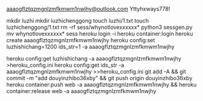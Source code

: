 aaaogflztqzmgnlzmfkmwm1nwjhy@outlook.com
Yttyhxways778!

mkdir luzhi
mkdir luzhichenggong
touch luzhi/1.txt
touch luzhichenggong/1.txt
rm -rf sess/whynotlovexxxxxx*
python3 sessgen.py
mv whynotlovexxxxxx* sess
heroku login -i
heroku container:login
heroku create aaaogflztqzmgnlzmfkmwm1nwjhy
heroku config:set luzhishichang=1200 ids_str=1 -a aaaogflztqzmgnlzmfkmwm1nwjhy

heroku config:get luzhishichang -a aaaogflztqzmgnlzmfkmwm1nwjhy >heroku_config.ini
heroku config:get ids_str -a aaaogflztqzmgnlzmfkmwm1nwjhy >>heroku_config.ini
git add -A && git commit -m "add douyinzhibo36xby" && git push origin douyinzhibo36xby
heroku container:push web -a aaaogflztqzmgnlzmfkmwm1nwjhy && heroku container:release web -a aaaogflztqzmgnlzmfkmwm1nwjhy